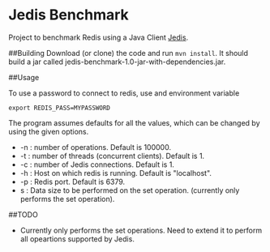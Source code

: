 # Jedis Benchmark
Project to benchmark Redis using a Java Client [Jedis](https://github.com/xetorthio/jedis).

##Building
Download (or clone) the code and run `mvn install`.
It should build a jar called jedis-benchmark-1.0-jar-with-dependencies.jar.

##Usage

To use a password to connect to redis, use and environment variable
```
export REDIS_PASS=MYPASSWORD
```

The program assumes defaults for all the values, which can be changed by using the given options.


-  -n : number of operations. Default is 100000.
-  -t : number of threads (concurrent clients).  Default is 1.
-  -c : number of Jedis connections. Default is 1.
-  -h : Host on which redis is running. Default is "localhost".
-  -p : Redis port. Default is 6379.
-  s  : Data size to be performed on the set operation. (currently only performs the set operation).


##TODO
- Currently only performs the set operations. Need to extend it to perform all opeartions supported by Jedis.

